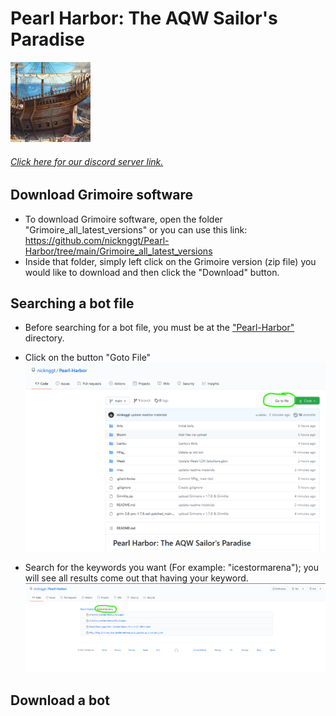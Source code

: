 # Pearl Harbor: The AQW Sailor's Paradise
![alt text](./misc/logo/sailor.png)
###### [Click here for our discord server link.](https://discord.io/AQWBots)
## Download Grimoire software
- To download Grimoire software, open the folder "Grimoire_all_latest_versions" or you can use this link: https://github.com/nicknggt/Pearl-Harbor/tree/main/Grimoire_all_latest_versions
- Inside that folder, simply left click on the Grimoire version (zip file) you would like to download and then click the "Download" button.

## Searching a bot file
- Before searching for a bot file, you must be at the ["Pearl-Harbor"](https://github.com/nicknggt/Pearl-Harbor) directory.

- Click on the button "Goto File"
![goto_file_button_click](./misc/Tutorials/how_to_search/Step_1.png)

- Search for the keywords you want (For example: "icestormarena"); you will see all results come out that having your keyword.
![goto_file_button_click](./misc/Tutorials/how_to_search/Step_2.png)

## Download a bot
